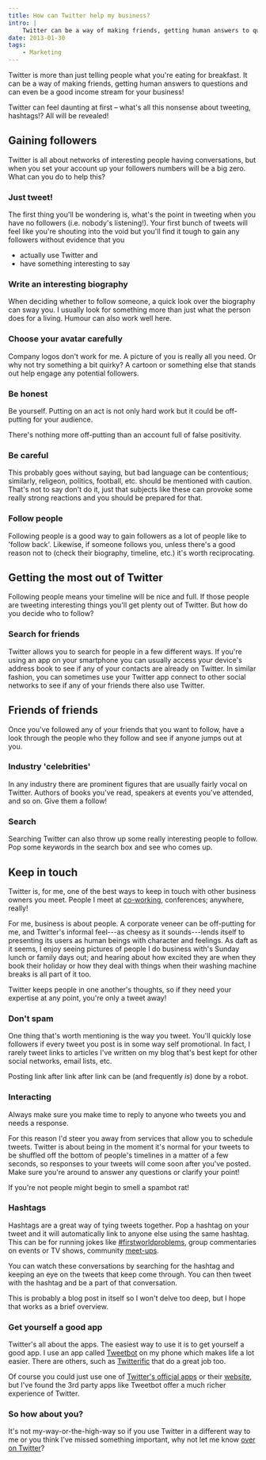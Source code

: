 ```yaml
---
title: How can Twitter help my business?
intro: |
    Twitter can be a way of making friends, getting human answers to questions and can even be a good income stream for your business!
date: 2013-01-30
tags:
    - Marketing
---
```


Twitter is more than just telling people what you're eating for breakfast. It can be a way of making friends, getting human answers to questions and can even be a good income stream for your business!

Twitter can feel daunting at first – what's all this nonsense about tweeting, hashtags!? All will be revealed!


## Gaining followers

Twitter is all about networks of interesting people having conversations, but when you set your account up your followers numbers will be a big zero. What can you do to help this?

### Just tweet!

The first thing you'll be wondering is, what's the point in tweeting when you have no followers (i.e. nobody's listening!). Your first bunch of tweets will feel like you're shouting into the void but you'll find it tough to gain any followers without evidence that you

* actually use Twitter and
* have something interesting to say

### Write an interesting biography

When deciding whether to follow someone, a quick look over the biography can sway you. I usually look for something more than just what the person does for a living. Humour can also work well here.

### Choose your avatar carefully

Company logos don't work for me. A picture of you is really all you need. Or why not try something a bit quirky? A cartoon or something else that stands out help engage any potential followers.

### Be honest

Be yourself. Putting on an act is not only hard work but it could be off-putting for your audience.

There's nothing more off-putting than an account full of false positivity.

### Be careful

This probably goes without saying, but bad language can be contentious; similarly, religeon, politics, football, etc. should be mentioned with caution. That's not to say don't do it, just that subjects like these can provoke some really strong reactions and you should be prepared for that.

### Follow people

Following people is a good way to gain followers as a lot of people like to 'follow back'. Likewise, if someone follows you, unless there's a good reason not to (check their biography, timeline, etc.) it's worth reciprocating.


## Getting the most out of Twitter

Following people means your timeline will be nice and full. If those people are tweeting interesting things you'll get plenty out of Twitter. But how do you decide who to follow?

### Search for friends

Twitter allows you to search for people in a few different ways. If you're using an app on your smartphone you can usually access your device's address book to see if any of your contacts are already on Twitter. In similar fashion, you can sometimes use your Twitter app connect to other social networks to see if any of your friends there also use Twitter.


## Friends of friends

Once you've followed any of your friends that you want to follow, have a look through the people who they follow and see if anyone jumps out at you.

### Industry 'celebrities'

In any industry there are prominent figures that are usually fairly vocal on Twitter. Authors of books you've read, speakers at events you've attended, and so on. Give them a follow!

### Search

Searching Twitter can also throw up some really interesting people to follow. Pop some keywords in the search box and see who comes up.


## Keep in touch

Twitter is, for me, one of the best ways to keep in touch with other business owners you meet. People I meet at [co-working](/blog/my-introduction-to-co-working), conferences; anywhere, really!

For me, business is about people. A corporate veneer can be off-putting for me, and Twitter's informal feel---as cheesy as it sounds---lends itself to presenting its users as human beings with character and feelings. As daft as it seems, I enjoy seeing pictures of people I do business with's Sunday lunch or family days out; and hearing about how excited they are when they book their holiday or how they deal with things when their washing machine breaks is all part of it too.

Twitter keeps people in one another's thoughts, so if they need your expertise at any point, you're only a tweet away!

### Don't spam

One thing that's worth mentioning is the way you tweet. You'll quickly lose followers if every tweet you post is in some way self promotional. In fact, I rarely tweet links to articles I've written on my blog that's best kept for other social networks, email lists, etc.

Posting link after link after link can be (and frequently _is_) done by a robot.

### Interacting

Always make sure you make time to reply to anyone who tweets you and needs a response.

For this reason I'd steer you away from services that allow you to schedule tweets. Twitter is about being in the moment it's normal for your tweets to be shuffled off the bottom of people's timelines in a matter of a few seconds, so responses to your tweets will come soon after you've posted. Make sure you're around to answer any questions or clarify your point!

If you're not people might begin to smell a spambot rat!

### Hashtags

Hashtags are a great way of tying tweets together. Pop a hashtag on your tweet and it will automatically link to anyone else using the same hashtag. This can be for running jokes like [#firstworldproblems](https://twitter.com/search?q=%23firstworldproblems&src=tyah), group commentaries on events or TV shows, community [meet-ups](https://twitter.com/search?q=%23northeasthour&src=typd).

You can watch these conversations by searching for the hashtag and keeping an eye on the tweets that keep come through. You can then tweet with the hashtag and be a part of that conversation.

This is probably a blog post in itself so I won't delve too deep, but I hope that works as a brief overview.

### Get yourself a good app

Twitter's all about the apps. The easiest way to use it is to get yourself a good app. I use an app called [Tweetbot](https://tapbots.com/tweetbot/) on my phone which makes life a lot easier. There are others, such as [Twitterific](https://twitterrific.com/ios) that do a great job too.

Of course you could just use one of [Twitter's official apps](https://twitter.com/download) or their [website](https://twitter.com), but I've found the 3rd party apps like Tweetbot offer a much richer experience of Twitter.

### So how about you?

It's not my-way-or-the-high-way so if you use Twitter in a different way to me or you think I've missed something important, why not let me know [over on Twitter](https://twitter.com/tempertemper)?

